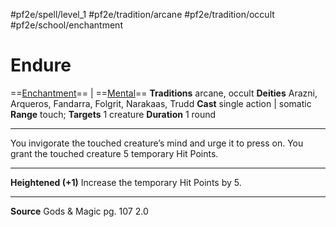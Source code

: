 #pf2e/spell/level_1 #pf2e/tradition/arcane #pf2e/tradition/occult #pf2e/school/enchantment 
# Endure
==[Enchantment](Enchantment.md)== | ==[Mental](Mental.md)==
**Traditions** arcane, occult
**Deities** Arazni, Arqueros, Fandarra, Folgrit, Narakaas, Trudd
**Cast** single action | somatic
**Range** touch; **Targets** 1 creature
**Duration** 1 round

---
You invigorate the touched creature’s mind and urge it to press on. You grant the touched creature 5 temporary Hit Points.

---
**Heightened (+1)** Increase the temporary Hit Points by 5.

---
**Source** Gods & Magic pg. 107 2.0